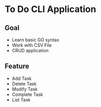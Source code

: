 # To Do CLI Application
## Goal
* Learn basic GO syntax
* Work with CSV File
* CRUD application
## Feature
* Add Task
* Delete Task
* Modify Task
* Complete Task
* List Task
